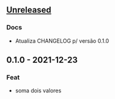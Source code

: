 <a name="unreleased"></a>
## [Unreleased]

### Docs
- Atualiza CHANGELOG p/ versão 0.1.0


<a name="0.1.0"></a>
## 0.1.0 - 2021-12-23
### Feat
- soma dois valores


[Unreleased]: https://github.com/SamLucas/teste_git_chlog/compare/0.1.0...HEAD
